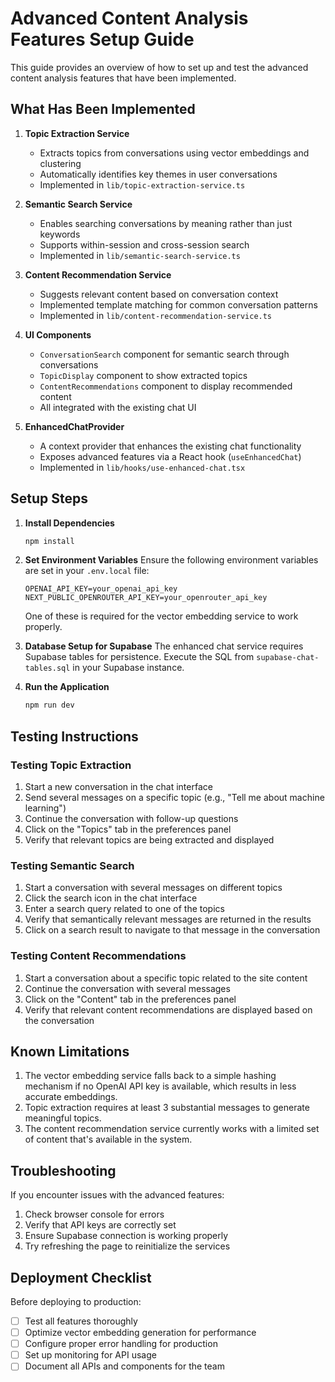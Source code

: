 # Advanced Content Analysis Features Setup Guide

This guide provides an overview of how to set up and test the advanced content analysis features that have been implemented.

## What Has Been Implemented

1. **Topic Extraction Service**
   - Extracts topics from conversations using vector embeddings and clustering
   - Automatically identifies key themes in user conversations
   - Implemented in `lib/topic-extraction-service.ts`

2. **Semantic Search Service**
   - Enables searching conversations by meaning rather than just keywords
   - Supports within-session and cross-session search
   - Implemented in `lib/semantic-search-service.ts`

3. **Content Recommendation Service**
   - Suggests relevant content based on conversation context
   - Implemented template matching for common conversation patterns
   - Implemented in `lib/content-recommendation-service.ts`

4. **UI Components**
   - `ConversationSearch` component for semantic search through conversations
   - `TopicDisplay` component to show extracted topics
   - `ContentRecommendations` component to display recommended content
   - All integrated with the existing chat UI

5. **EnhancedChatProvider**
   - A context provider that enhances the existing chat functionality
   - Exposes advanced features via a React hook (`useEnhancedChat`)
   - Implemented in `lib/hooks/use-enhanced-chat.tsx`

## Setup Steps

1. **Install Dependencies**
   ```bash
   npm install
   ```

2. **Set Environment Variables**
   Ensure the following environment variables are set in your `.env.local` file:
   ```
   OPENAI_API_KEY=your_openai_api_key
   NEXT_PUBLIC_OPENROUTER_API_KEY=your_openrouter_api_key
   ```
   One of these is required for the vector embedding service to work properly.

3. **Database Setup for Supabase**
   The enhanced chat service requires Supabase tables for persistence. Execute the SQL from `supabase-chat-tables.sql` in your Supabase instance.

4. **Run the Application**
   ```bash
   npm run dev
   ```

## Testing Instructions

### Testing Topic Extraction

1. Start a new conversation in the chat interface
2. Send several messages on a specific topic (e.g., "Tell me about machine learning")
3. Continue the conversation with follow-up questions
4. Click on the "Topics" tab in the preferences panel
5. Verify that relevant topics are being extracted and displayed

### Testing Semantic Search

1. Start a conversation with several messages on different topics
2. Click the search icon in the chat interface
3. Enter a search query related to one of the topics
4. Verify that semantically relevant messages are returned in the results
5. Click on a search result to navigate to that message in the conversation

### Testing Content Recommendations

1. Start a conversation about a specific topic related to the site content
2. Continue the conversation with several messages
3. Click on the "Content" tab in the preferences panel
4. Verify that relevant content recommendations are displayed based on the conversation

## Known Limitations

1. The vector embedding service falls back to a simple hashing mechanism if no OpenAI API key is available, which results in less accurate embeddings.
2. Topic extraction requires at least 3 substantial messages to generate meaningful topics.
3. The content recommendation service currently works with a limited set of content that's available in the system.

## Troubleshooting

If you encounter issues with the advanced features:

1. Check browser console for errors
2. Verify that API keys are correctly set
3. Ensure Supabase connection is working properly
4. Try refreshing the page to reinitialize the services

## Deployment Checklist

Before deploying to production:

- [ ] Test all features thoroughly
- [ ] Optimize vector embedding generation for performance
- [ ] Configure proper error handling for production
- [ ] Set up monitoring for API usage
- [ ] Document all APIs and components for the team 